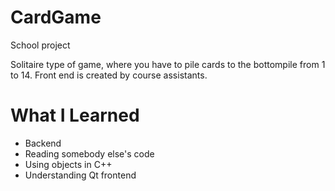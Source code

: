 # CardGame
School project

Solitaire type of game, where you have to pile cards to the bottompile from 1 to 14. Front end is created by course assistants.
# What I Learned
- Backend
- Reading somebody else's code
- Using objects in C++
- Understanding Qt frontend
